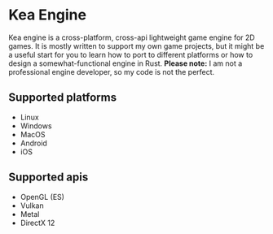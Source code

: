 # Kea Engine
Kea engine is a cross-platform, cross-api lightweight game engine for 2D 
games. It is mostly written to support my own game projects, but it 
might be a useful start for you to learn how to port to different 
platforms or how to design a somewhat-functional engine in Rust. 
**Please note:** I am not a professional engine developer, so my code is 
not the perfect.

## Supported platforms
* Linux
* Windows
* MacOS
* Android
* iOS

## Supported apis
* OpenGL (ES)
* Vulkan
* Metal
* DirectX 12
